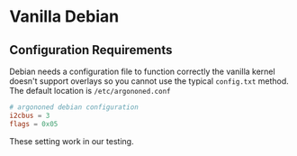 # Vanilla Debian 

## Configuration Requirements

Debian needs a configuration file to function correctly the vanilla kernel doesn't support overlays so you cannot use the typical `config.txt` method.  The default location is `/etc/argononed.conf`

```conf
# argononed debian configuration
i2cbus = 3
flags = 0x05
```

These setting work in our testing.

